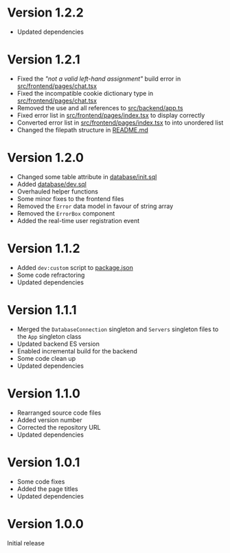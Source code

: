 # Version 1.2.2

-   Updated dependencies

# Version 1.2.1

-   Fixed the _"not a valid left-hand assignment"_ build error in [src/frontend/pages/chat.tsx](./src/frontend/pages/chat.tsx)
-   Fixed the incompatible cookie dictionary type in [src/frontend/pages/chat.tsx](./src/frontend/pages/chat.tsx)
-   Removed the use and all references to [src/backend/app.ts](./src/backend/app.ts)
-   Fixed error list in [src/frontend/pages/index.tsx](./src/frontend/pages/index.tsx) to display correctly
-   Converted error list in [src/frontend/pages/index.tsx](./src/frontend/pages/index.tsx) to into unordered list
-   Changed the filepath structure in [README.md](./README.md)

# Version 1.2.0

-   Changed some table attribute in [database/init.sql](./database/init.sql)
-   Added [database/dev.sql](./database/dev.sql)
-   Overhauled helper functions
-   Some minor fixes to the frontend files
-   Removed the `Error` data model in favour of string array
-   Removed the `ErrorBox` component
-   Added the real-time user registration event

# Version 1.1.2

-   Added `dev:custom` script to [package.json](./package.json)
-   Some code refractoring
-   Updated dependencies

# Version 1.1.1

-   Merged the `DatabaseConnection` singleton and `Servers` singleton files to the `App` singleton class
-   Updated backend ES version
-   Enabled incremental build for the backend
-   Some code clean up
-   Updated dependencies

# Version 1.1.0

-   Rearranged source code files
-   Added version number
-   Corrected the repository URL
-   Updated dependencies

# Version 1.0.1

-   Some code fixes
-   Added the page titles
-   Updated dependencies

# Version 1.0.0

Initial release
